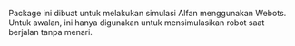 Package ini dibuat untuk melakukan simulasi Alfan menggunakan Webots. Untuk awalan, ini hanya digunakan untuk mensimulasikan robot saat berjalan tanpa menari.